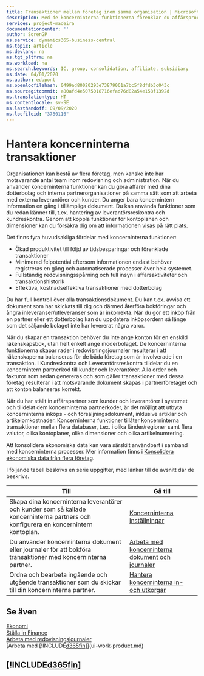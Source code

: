 ```yaml
---
title: Transaktioner mellan företag inom samma organisation | Microsoft Docs
description: Med de koncerninterna funktionerna förenklar du affärsprocesser och transaktioner mellan företag inom samma organisation.
services: project-madeira
documentationcenter: ''
author: SorenGP
ms.service: dynamics365-business-central
ms.topic: article
ms.devlang: na
ms.tgt_pltfrm: na
ms.workload: na
ms.search.keywords: IC, group, consolidation, affiliate, subsidiary
ms.date: 04/01/2020
ms.author: edupont
ms.openlocfilehash: 0499ad80020293e73879061a7bc5f8dfdb3c043c
ms.sourcegitcommit: a80afd4e5075018716efad76d82a54e158f1392d
ms.translationtype: HT
ms.contentlocale: sv-SE
ms.lasthandoff: 09/09/2020
ms.locfileid: "3780116"
---
```

# <a name="managing-intercompany-transactions"></a>Hantera koncerninterna transaktioner
Organisationen kan bestå av flera företag, men kanske inte har motsvarande antal team inom redovisning och administration. När du använder koncerninterna funktioner kan du göra affärer med dina dotterbolag och interna partnerorganisationer på samma sätt som att arbeta med externa leverantörer och kunder. Du anger bara koncernintern information en gång i tillämpliga dokument. Du kan använda funktioner som du redan känner till, t.ex. hantering av leverantörsreskontra och kundreskontra. Genom att koppla funktioner för kontoplanen och dimensioner kan du försäkra dig om att informationen visas på rätt plats.  

Det finns fyra huvudsakliga fördelar med koncerninterna funktioner:  

- Ökad produktivitet till följd av tidsbesparingar och förenklade transaktioner  
- Minimerad felpotential eftersom informationen endast behöver registreras en gång och automatiserade processer över hela systemet.  
- Fullständig redovisningsspårning och full insyn i affärsaktiviteter och transaktionshistorik  
- Effektiva, kostnadseffektiva transaktioner med dotterbolag  

Du har full kontroll över alla transaktionsdokument. Du kan t.ex. avvisa ett dokument som har skickats till dig och därmed återföra bokföringar och ångra inleveranser/utleveranser som är inkorrekta. När du gör ett inköp från en partner eller ett dotterbolag kan du uppdatera inköpsordern så länge som det säljande bolaget inte har levererat några varor.  

När du skapar en transaktion behöver du inte ange konton för en enskild räkenskapsbok, utan helt enkelt ange moderbolaget. De koncerninterna funktionerna skapar rader i redovisningsjournaler resulterar i att räkenskaperna balanseras för de båda företag som är involverade i en transaktion. I Kundreskontra och Leverantörsreskontra tilldelar du en koncernintern partnerkod till kunder och leverantörer. Alla order och fakturor som sedan genereras och som gäller transaktioner med dessa företag resulterar i att motsvarande dokument skapas i partnerföretaget och att konton balanseras korrekt.  

 När du har ställt in affärspartner som kunder och leverantörer i systemet och tilldelat dem koncerninterna partnerkoder, är det möjligt att utbyta koncerninterna inköps - och försäljningsdokument, inklusive artiklar och artikelomkostnader. Koncerninterna funktioner tillåter koncerninterna transaktioner mellan flera databaser, t.ex. i olika länder/regioner samt flera valutor, olika kontoplaner, olika dimensioner och olika artikelnumrering.  

Att konsolidera ekonomiska data kan vara särskilt användbart i samband med koncerninterna processer. Mer information finns i [Konsolidera ekonomiska data från flera företag](finance-consolidated-company-reporting.md).

I följande tabell beskrivs en serie uppgifter, med länkar till de avsnitt där de beskrivs.

 |Till |Gå till|
 |---|---|
 |Skapa dina koncerninterna leverantörer och kunder som så kallade koncerninterna partners och konfigurera en koncernintern kontoplan.|[Koncerninterna inställningar](intercompany-how-setup.md)|
 |Du använder koncerninterna dokument eller journaler för att bokföra transaktioner med koncerninterna partner.|[Arbeta med koncerninterna dokument och journaler](intercompany-how-work-documents-journals.md)|
 |Ordna och bearbeta ingående och utgående transaktioner som du skickar till din koncerninterna partner.|[Hantera koncerninterna in- och utkorgar](intercompany-how-manage-intercompany-inbox.md)|

## <a name="see-also"></a>Se även
[Ekonomi](finance.md)  
[Ställa in Finance](finance-setup-finance.md)  
[Arbeta med redovisningsjournaler](ui-work-general-journals.md)  
[Arbeta med [!INCLUDE[d365fin](includes/d365fin_md.md)]](ui-work-product.md)

## [!INCLUDE[d365fin](includes/free_trial_md.md)]  
